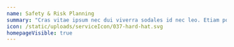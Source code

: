 ```yaml
---
name: Safety & Risk Planning
summary: "Cras vitae ipsum nec dui viverra sodales id nec leo. Etiam porta efficitur ex, ac rhoncus felis mattis et. "
icon: /static/uploads/serviceIcon/037-hard-hat.svg
homepageVisible: true
---
```

